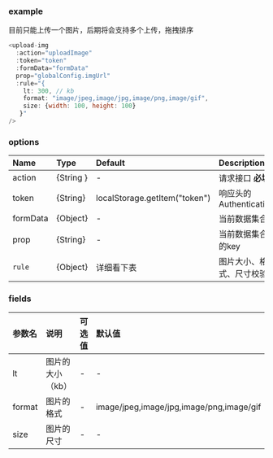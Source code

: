 ### example 

目前只能上传一个图片，后期将会支持多个上传，拖拽排序

```javascript
<upload-img
  :action="uploadImage"
  :token="token"
  :formData="formData"
  prop="globalConfig.imgUrl"
  :rule="{
    lt: 300, // kb
    format: "image/jpeg,image/jpg,image/png,image/gif",
    size: {width: 100, height: 100}
   }"
/>
```

### options

| Name              | Type       | Default              | Description                    |
| :--------------- | :---------- | :----------------- | :--------------------------- |
| action  | {String } |  -  | 请求接口 **必填** |
| token | {String} | localStorage.getItem("token") | 响应头的Authentication  |
| formData | {Object} | - |  当前数据集合 |
| prop | {String} | - |  当前数据集合的key	 |
| `rule` | {Object} | 详细看下表 |  图片大小、格式、尺寸校验	 |

### fields

| 参数名   | 说明    |  可选值 | 默认值 |
| :------- | :---------- |  :----- | :----- |
|  lt   |  图片的大小（kb）  |   -   |   -   | 
|  format   |  图片的格式  |   -   |   image/jpeg,image/jpg,image/png,image/gif   | 
|  size   |    图片的尺寸     |    -   |   -   | 



